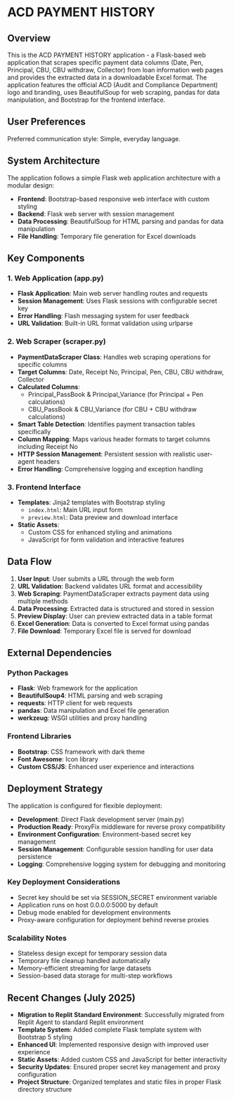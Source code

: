 # ACD PAYMENT HISTORY

## Overview

This is the ACD PAYMENT HISTORY application - a Flask-based web application that scrapes specific payment data columns (Date, Pen, Principal, CBU, CBU withdraw, Collector) from loan information web pages and provides the extracted data in a downloadable Excel format. The application features the official ACD (Audit and Compliance Department) logo and branding, uses BeautifulSoup for web scraping, pandas for data manipulation, and Bootstrap for the frontend interface.

## User Preferences

Preferred communication style: Simple, everyday language.

## System Architecture

The application follows a simple Flask web application architecture with a modular design:

- **Frontend**: Bootstrap-based responsive web interface with custom styling
- **Backend**: Flask web server with session management
- **Data Processing**: BeautifulSoup for HTML parsing and pandas for data manipulation
- **File Handling**: Temporary file generation for Excel downloads

## Key Components

### 1. Web Application (app.py)
- **Flask Application**: Main web server handling routes and requests
- **Session Management**: Uses Flask sessions with configurable secret key
- **Error Handling**: Flash messaging system for user feedback
- **URL Validation**: Built-in URL format validation using urlparse

### 2. Web Scraper (scraper.py)
- **PaymentDataScraper Class**: Handles web scraping operations for specific columns
- **Target Columns**: Date, Receipt No, Principal, Pen, CBU, CBU withdraw, Collector
- **Calculated Columns**: 
  - Principal_PassBook & Principal_Variance (for Principal + Pen calculations)
  - CBU_PassBook & CBU_Variance (for CBU + CBU withdraw calculations)
- **Smart Table Detection**: Identifies payment transaction tables specifically
- **Column Mapping**: Maps various header formats to target columns including Receipt No
- **HTTP Session Management**: Persistent session with realistic user-agent headers
- **Error Handling**: Comprehensive logging and exception handling

### 3. Frontend Interface
- **Templates**: Jinja2 templates with Bootstrap styling
  - `index.html`: Main URL input form
  - `preview.html`: Data preview and download interface
- **Static Assets**: 
  - Custom CSS for enhanced styling and animations
  - JavaScript for form validation and interactive features

## Data Flow

1. **User Input**: User submits a URL through the web form
2. **URL Validation**: Backend validates URL format and accessibility
3. **Web Scraping**: PaymentDataScraper extracts payment data using multiple methods
4. **Data Processing**: Extracted data is structured and stored in session
5. **Preview Display**: User can preview extracted data in a table format
6. **Excel Generation**: Data is converted to Excel format using pandas
7. **File Download**: Temporary Excel file is served for download

## External Dependencies

### Python Packages
- **Flask**: Web framework for the application
- **BeautifulSoup4**: HTML parsing and web scraping
- **requests**: HTTP client for web requests
- **pandas**: Data manipulation and Excel file generation
- **werkzeug**: WSGI utilities and proxy handling

### Frontend Libraries
- **Bootstrap**: CSS framework with dark theme
- **Font Awesome**: Icon library
- **Custom CSS/JS**: Enhanced user experience and interactions

## Deployment Strategy

The application is configured for flexible deployment:

- **Development**: Direct Flask development server (main.py)
- **Production Ready**: ProxyFix middleware for reverse proxy compatibility
- **Environment Configuration**: Environment-based secret key management
- **Session Management**: Configurable session handling for user data persistence
- **Logging**: Comprehensive logging system for debugging and monitoring

### Key Deployment Considerations
- Secret key should be set via SESSION_SECRET environment variable
- Application runs on host 0.0.0.0:5000 by default
- Debug mode enabled for development environments
- Proxy-aware configuration for deployment behind reverse proxies

### Scalability Notes
- Stateless design except for temporary session data
- Temporary file cleanup handled automatically
- Memory-efficient streaming for large datasets
- Session-based data storage for multi-step workflows

## Recent Changes (July 2025)
- **Migration to Replit Standard Environment**: Successfully migrated from Replit Agent to standard Replit environment
- **Template System**: Added complete Flask template system with Bootstrap 5 styling
- **Enhanced UI**: Implemented responsive design with improved user experience
- **Static Assets**: Added custom CSS and JavaScript for better interactivity
- **Security Updates**: Ensured proper secret key management and proxy configuration
- **Project Structure**: Organized templates and static files in proper Flask directory structure